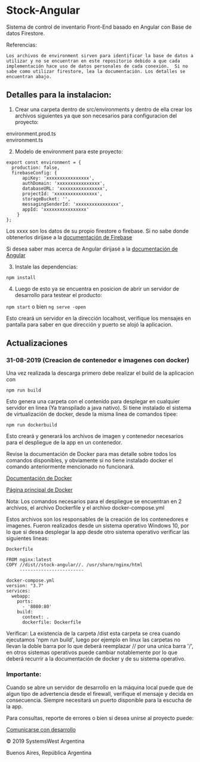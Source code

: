# Stock-Angular

Sistema de control de inventario Front-End basado en Angular con Base de datos Firestore.

Referencias:
```
Los archivos de environment sirven para identificar la base de datos a utilizar y no se encuentran en este repositorio debido a que cada implementación hace uso de datos personales de cada conexión.  Si no sabe como utilizar firestore, lea la documentación. Los detalles se encuentran abajo.
```


## Detalles para la instalacion:

1) Crear una carpeta dentro de src/environments y dentro de ella crear los archivos siguientes ya que son necesarios para configuracion del proyecto:

environment.prod.ts  
environment.ts

2) Modelo de environment para este proyecto:

```
export const environment = {
  production: false,
  firebaseConfig: {
      apiKey: 'xxxxxxxxxxxxxxxx',
      authDomain: 'xxxxxxxxxxxxxxxx',
      databaseURL: 'xxxxxxxxxxxxxxxx',
      projectId: 'xxxxxxxxxxxxxxxx',
      storageBucket: '',
      messagingSenderId: 'xxxxxxxxxxxxxxxx',
      appId: 'xxxxxxxxxxxxxxxx'
    }
};
```
Los xxxx son los datos de su propio firestore o firebase.  Si no sabe donde obtenerlos dirijase a la [documentación de Firebase](https://firebase.google.com/)

Si desea saber mas acerca de Angular dirijasé a la [documentación de Angular](https://angular.io/docs)


3) Instale las dependencias:

``` 
npm install 
```
4) Luego de esto ya se encuentra en posicion de abrir un servidor de desarrollo para testear el producto:

``` npm start ``` 
o bien 
``` ng serve -open ```

Esto creará un servidor en la dirección localhost,  verifique los mensajes en pantalla para saber en que dirección y puerto se alojó la aplicacion.  

## Actualizaciones

### 31-08-2019 (Creacion de contenedor e imagenes con docker)

Una vez realizada la descarga primero debe realizar el build de la aplicacion con
```
npm run build
```
Esto genera una carpeta con el contenido para desplegar en cualquier servidor en linea (Ya transpilado a java nativo).  Si tiene instalado el sistema de virtualización de docker,  desde la misma linea de comandos tipee:
```
npm run dockerbuild
```

Esto creará y generará los archivos de imagen y contenedor necesarios para el despliegue de la app en un contenedor. 

Revise la documentación de Docker para mas detalle sobre todos los comandos disponibles,  y obviamente si no tiene instalado docker el comando anteriormente mencionado no funcionará.

[Documentación de Docker]('https://docs.docker.com/)

[Página principal de Docker]('https://www.docker.com)

Nota: Los comandos necesarios para el despliegue se encuentran en 2 archivos, el archivo Dockerfile y el archivo docker-compose.yml

Estos archivos son los responsables de la creación de los contenedores e imagenes.  Fueron realizados desde un sistema operativo Windows 10, por lo que si desea desplegar la app desde otro sistema operativo verificar las siguientes lineas:
```
Dockerfile

FROM nginx:latest
COPY //dist//stock-angular//. /usr/share/nginx/html 
     ------------------------

docker-compose.yml
version: "3.7"
services:
  webapp:
    ports:
      - '8080:80'
    build:
      context: .
      dockerfile: Dockerfile
```
Verificar:  La existencia de la carpeta /dist  esta carpeta se crea cuando ejecutamos 'npm run build', luego por ejemplo en linux las carpetas no llevan la doble barra por lo que deberá reemplazar // por una unica barra '/', en otros sistemas operativos puede cambiar notablemente por lo que deberá recurrir a la documentación de docker y de su sistema operativo.

### Importante:

Cuando se abre un servidor de desarrollo en la máquina local puede que de algun tipo de advertencia desde el firewall, verifique el mensaje y decida en consecuencia.  Siempre necesitará un puerto disponible para la escucha de la app. 

Para consultas, reporte de errores o bien si desea unirse al proyecto puede:

[Comunicarse con desarrollo](mailto:marcelo.lavandeira@gmail.com)	

&copy; 2019 SystemsWest Argentina

Buenos Aires, República Argentina
